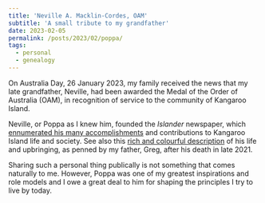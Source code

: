 ```yaml
---
title: 'Neville A. Macklin-Cordes, OAM'
subtitle: 'A small tribute to my grandfather'
date: 2023-02-05
permalink: /posts/2023/02/poppa/
tags:
  - personal
  - genealogy
---
```


On Australia Day, 26 January 2023, my family received the news that my late grandfather, Neville, had been awarded the Medal of the Order of Australia (OAM), in recognition of service to the community of Kangaroo Island.

Neville, or Poppa as I knew him, founded the _Islander_ newspaper, which [ennumerated his many accomplishments](https://www.theislanderonline.com.au/story/8062265/the-islander-founder-neville-cordes-receives-oam-in-2023-australia-day-honours-list/) and contributions to Kangaroo Island life and society. See also this [rich and colourful description](https://www.theislanderonline.com.au/story/7521488/vale-neville-cordes-kangaroo-island-newspaperman/) of his life and upbringing, as penned by my father, Greg, after his death in late 2021.

Sharing such a personal thing publically is not something that comes naturally to me. However, Poppa was one of my greatest inspirations and role models and I owe a great deal to him for shaping the principles I try to live by today. 
